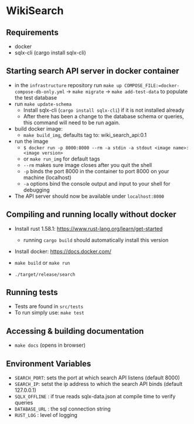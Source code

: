 # WikiSearch

## Requirements
- docker
- sqlx-cli (cargo install sqlx-cli)

## Starting search API server in docker container
- in the `infrastructure` repository run `make up COMPOSE_FILE:=docker-compose-db-only.yml` -> `make migrate` -> `make add-test-data` to populate the test database 
- run `make update-schema` 
    - Install sqlx-cli (`cargo install sqlx-cli`) if it is not installed already
    - After there has been a change to the database schema or queries, this command will need to be run again.
- build docker image:
    - `make build_img`, defaults tag to: wiki_search_api:0.1
- run the image
    - `$ docker run -p 8000:8000 --rm -a stdin -a stdout <image name>:<image version>`
    - or `make run_img` for default tags
    - `--rm` makes sure image closes after you quit the shell
    - `-p` binds the port 8000 in the container to port 8000 on your machine (localhost)
    - `-a` options bind the console output and input to your shell for debugging
- The API server should now be available under `localhost:8000`

## Compiling and running locally without docker
- Install rust 1.58.1: https://www.rust-lang.org/learn/get-started
    - running `cargo build` should automatically install this version
- Install docker: https://docs.docker.com/
- `make build` or `make run`

- `./target/release/search`

## Running tests
- Tests are found in `src/tests`
- To run simply use: `make test`

## Accessing & building documentation
- `make docs` (opens in browser)

## Environment Variables
- `SEARCH_PORT`: sets the port at which search API listens (default 8000)
- `SEARCH_IP`: setst the ip address to which the search API binds (default 127.0.0.1) 
- `SQLX_OFFLINE` : if true reads sqlx-data.json at compile time to verify queries
- `DATABASE_URL` : the sql connection string 
- `RUST_LOG` : level of logging

